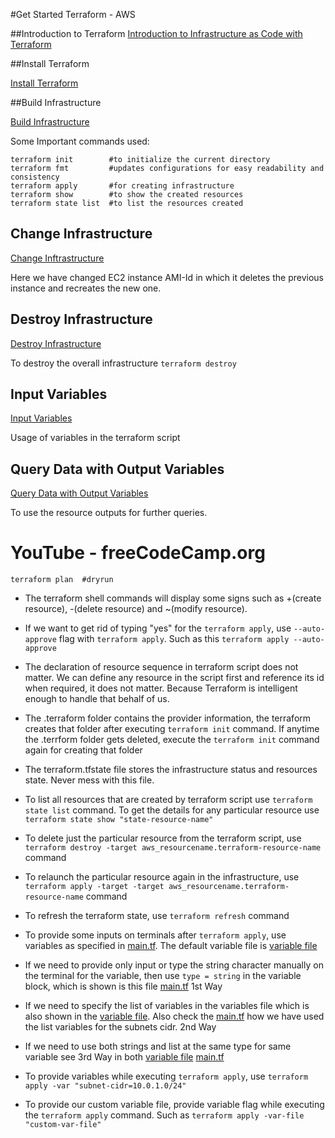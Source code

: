 #Get Started Terraform - AWS

##Introduction to Terraform
[Introduction to Infrastructure as Code with Terraform](https://learn.hashicorp.com/tutorials/terraform/infrastructure-as-code)

##Install Terraform

[Install Terraform](https://learn.hashicorp.com/tutorials/terraform/install-cli)

##Build Infrastructure

[Build Infrastructure](https://learn.hashicorp.com/tutorials/terraform/aws-build)

Some Important commands used:

```shell script
terraform init        #to initialize the current directory
terraform fmt         #updates configurations for easy readability and consistency
terraform apply       #for creating infrastructure
terraform show        #to show the created resources
terraform state list  #to list the resources created
```

## Change Infrastructure

[Change Inftrastructure](https://learn.hashicorp.com/tutorials/terraform/aws-change)

Here we have changed EC2 instance AMI-Id in which it deletes the previous instance and recreates the new one.

## Destroy Infrastructure

[Destroy Infrastructure](https://learn.hashicorp.com/tutorials/terraform/aws-destroy)

To destroy the overall infrastructure `terraform destroy`

## Input Variables

[Input Variables](https://learn.hashicorp.com/tutorials/terraform/aws-variables)

Usage of variables in the terraform script

## Query Data with Output Variables

[Query Data with Output Variables](https://learn.hashicorp.com/tutorials/terraform/aws-outputs)

To use the resource outputs for further queries.


# YouTube - freeCodeCamp.org

```shell script
terraform plan  #dryrun
```

* The terraform shell commands will display some signs such as +(create resource), -(delete resource) and ~(modify resource).

* If we want to get rid of typing "yes" for the `terraform apply`, use `--auto-approve` flag with `terraform apply`.  Such as this `terraform apply --auto-approve`  

* The declaration of resource sequence in terraform script does not matter. We can define any resource in the script first and reference its id when required, it does not matter. Because Terraform is intelligent enough to handle that behalf of us.

* The .terraform folder contains the provider information, the terraform creates that folder after executing `terraform init` command. If anytime the .terrform folder gets deleted, execute the `terraform init` command again for creating that folder

* The terraform.tfstate file stores the infrastructure status and resources state. Never mess with this file.

* To list all resources that are created by terraform script use `terraform state list` command. To get the details for any particular resource use `terraform state show "state-resource-name"`

* To delete just the particular resource from the terraform script, use `terraform destroy -target aws_resourcename.terraform-resource-name` command

* To relaunch the particular resource again in the infrastructure, use `terraform apply -target -target aws_resourcename.terraform-resource-name` command

* To refresh the terraform state, use `terraform refresh` command

* To provide some inputs on terminals after `terraform apply`, use variables as specified in [main.tf](./youtube/main.tf). The default variable file is [variable file](./youtube/terraform.tfvars)

* If we need to provide only input or type the string character manually on the terminal for the variable, then use `type = string` in the variable block, which is shown is this file [main.tf](./youtube/main.tf) 1st Way

* If we need to specify the list of variables in the variables file which is also shown in the [variable file](./youtube/terraform.tfvars). Also check the [main.tf](./youtube/main.tf) how we have used the list variables for the subnets cidr. 2nd Way

* If we need to use both strings and list at the same type for same variable see 3rd Way in both [variable file](./youtube/terraform.tfvars) [main.tf](./youtube/main.tf) 

* To provide variables while executing `terraform apply`, use `terraform apply -var "subnet-cidr=10.0.1.0/24"`

* To provide our custom variable file, provide variable flag while executing the `terraform apply` command. Such as 
`terraform apply -var-file "custom-var-file"`

